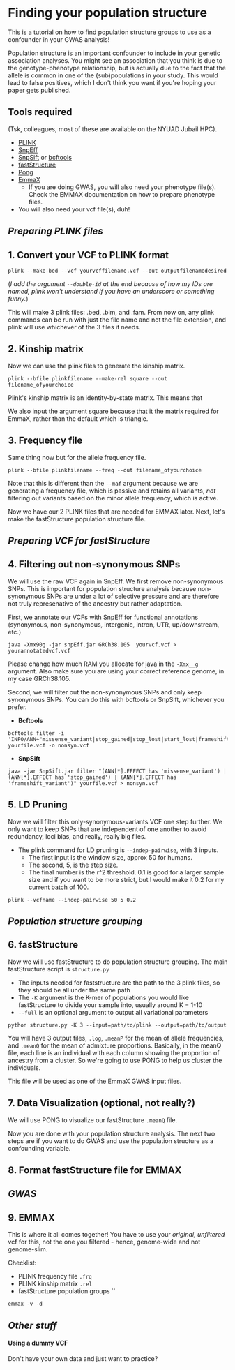 # Finding your population structure 
This is a tutorial on how to find population structure groups to use as a confounder in your GWAS analysis!

Population structure is an important confounder to include in your genetic association analyses. You might see an association that you think is due to the genotype-phenotype relationship, but is actually due to the fact that the allele is common in one of the (sub)populations in your study. This would lead to false positives, which I don't think you want if you're hoping your paper gets published. 

## Tools required 
(Tsk, colleagues, most of these are available on the NYUAD Jubail HPC).

- [PLINK](https://www.cog-genomics.org/plink/)
- [SnpEff](https://pcingola.github.io/SnpEff/snpeff/running/)
- [SnpSift](https://pcingola.github.io/SnpEff/snpsift/introduction/) or [bcftools](https://samtools.github.io/bcftools/howtos/install.html) 
- [fastStructure](https://rajanil.github.io/fastStructure/)
- [Pong](https://github.com/ramachandran-lab/pong/blob/master/README.md)
- [EmmaX](https://genome.sph.umich.edu/wiki/EMMAX)
  - If you are doing GWAS, you will also need your phenotype file(s). Check the EMMAX documentation on how to prepare phenotype files. 
- You will also need your vcf file(s), duh!

## _Preparing PLINK files_

## 1. Convert your VCF to PLINK format
```
plink --make-bed --vcf yourvcffilename.vcf --out outputfilenamedesired
```

(_I add the argument `--double-id` at the end because of how my IDs are named, plink won't understand if you have an underscore or something funny._)

This will make 3 plink files: .bed, .bim, and .fam. From now on, any plink commands can be run with just the file name and not the file extension, and plink will use whichever of the 3 files it needs.

## 2. Kinship matrix 
Now we can use the plink files to generate the kinship matrix.

```
plink --bfile plinkfilename --make-rel square --out filename_ofyourchoice
```

Plink's kinship matrix is an identity-by-state matrix. This means that 

We also input the argument square because that it the matrix required for EmmaX, rather than the default which is triangle.

## 3. Frequency file 
Same thing now but for the allele frequency file.

```
plink --bfile plinkfilename --freq --out filename_ofyourchoice
```

Note that this is different than the `--maf` argument because we are generating a frequency file, which is passive and retains all variants, _not_ filtering out variants based on the minor allele frequency, which is active. 

Now we have our 2 PLINK files that are needed for EMMAX later. Next, let's make the fastStructure population structure file.

## _Preparing VCF for fastStructure_

## 4. Filtering out non-synonymous SNPs
We will use the raw VCF again in SnpEff. We first remove non-synonymous SNPs. This is important for population structure analysis because non-synonymous SNPs are under a lot of selective pressure and are therefore not truly represenative of the ancestry but rather adaptation.

First, we annotate our VCFs with SnpEff for functional annotations (synonymous, non-synonymous, intergenic, intron, UTR, up/downstream, etc.)

```
java -Xmx90g -jar snpEff.jar GRCh38.105  yourvcf.vcf > yourannotatedvcf.vcf 
```

Please change how much RAM you allocate for java in the `-Xmx__g` argument. Also make sure you are using your correct reference genome, in my case GRCh38.105.


Second, we will filter out the non-synonymous SNPs and only keep synonymous SNPs. You can do this with bcftools or SnpSift, whichever you prefer. 

- **Bcftools**

```
bcftools filter -i 'INFO/ANN~"missense_variant|stop_gained|stop_lost|start_lost|frameshift_variant"' yourfile.vcf -o nonsyn.vcf
```


- **SnpSift**

```
java -jar SnpSift.jar filter "(ANN[*].EFFECT has 'missense_variant') | (ANN[*].EFFECT has 'stop_gained') | (ANN[*].EFFECT has 'frameshift_variant')" yourfile.vcf > nonsyn.vcf
```


## 5. LD Pruning 
Now we will filter this only-synonymous-variants VCF one step further. We only want to keep SNPs that are independent of one another to avoid redundancy, loci bias, and really, really big files.
- The plink command for LD pruning is `--indep-pairwise`, with 3 inputs.
  - The first input is the window size, approx 50 for humans. 
  - The second, 5, is the step size. 
  - The final number is the r^2 threshold. 0.1 is good for a larger sample size and if you want to be more strict, but I would make it 0.2 for my current batch of 100.

```
plink --vcfname --indep-pairwise 50 5 0.2 
```

## _Population structure grouping_

## 6. fastStructure  
Now we will use fastStructure to do population structure grouping. The main fastStructure script is `structure.py`
- The inputs needed for faststructure are the path to the 3 plink files, so they should be all under the same path
- The `-K` argument is the K-mer of populations you would like fastStructure to divide your sample into, usually around K = 1-10
- `--full` is an optional argument to output all variational parameters

```
python structure.py -K 3 --input=path/to/plink --output=path/to/output
```

You will have 3 output files, `.log`, `.meanP` for the mean of allele frequencies, and `.meanQ` for the mean of admixture proportions. Basically, in the meanQ file, each line is an individual with each column showing the proportion of ancestry from a cluster. So we're going to use PONG to help us cluster the individuals. 

This file will be used as one of the EmmaX GWAS input files.

## 7. Data Visualization (optional, not really?)

We will use PONG to visualize our fastStructure `.meanQ` file.


Now you are done with your population structure analysis. The next two steps are if you want to do GWAS and use the population structure as a confounding variable. 

## 8. Format fastStructure file for EMMAX

## _GWAS_

## 9. EMMAX 
This is where it all comes together! You have to use your _original, unfiltered_ vcf for this, not the one you filtered - hence, genome-wide and not genome-slim.

Checklist:

- PLINK frequency file `.frq`
- PLINK kinship matrix `.rel`
- fastStructure population groups ``

```
emmax -v -d 
```

## _Other stuff_

#### Using a dummy VCF
Don't have your own data and just want to practice?
